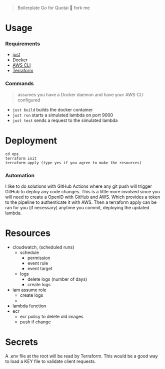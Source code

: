 > Boilerplate Go for Quotai 🍴 fork me

# Usage
### Requirements
- [just](https://github.com/casey/just)
- Docker
- [AWS CLI](https://docs.aws.amazon.com/cli/latest/userguide/getting-started-install.html)
- [Terraform](https://developer.hashicorp.com/terraform/downloads)

### Commands
> assumes you have a Docker daemon and have your AWS CLI configured
- `just build` builds the docker container
- `just run` starts a simulated lambda on port 9000
- `just test` sends a request to the simulated lambda

# Deployment
```
cd ops
terraform init
terraform apply (type yes if you agree to make the resources)
```

### Automation
I like to do solutions with GitHub Actions where any git push will trigger GitHub to deploy any code changes. This is a little more involved since you will need to create a OpenID with GitHub and AWS. Which provides a token to the pipeline to authenticate it with AWS. Then a terraform apply can be ran for you (if necessary) anytime you commit, deploying the updated lambda.

# Resources
- cloudwatch, (scheduled runs)
  - schedule
    - permission
    - event rule
    - event target
  - logs
    - delete logs (number of days)
    - create logs	 
- iam assume role
  - create logs
  - 
- lambda function
- ecr
  - ecr policy to delete old images
  - push if change

# Secrets
A .env file at the root will be read by Terraform. This would be a good way to load a KEY file to validate client requests.